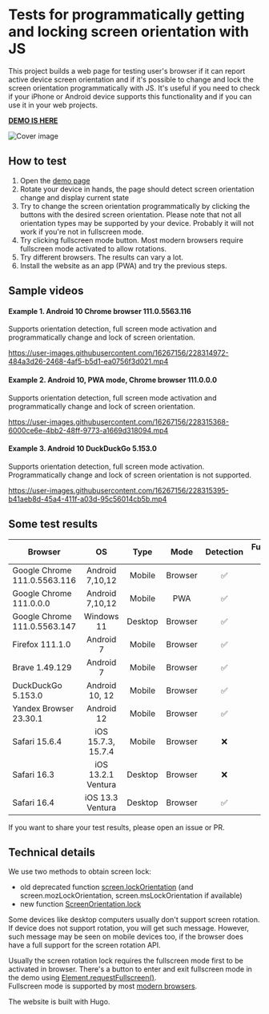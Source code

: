 # Tests for programmatically getting and locking screen orientation with JS

This project builds a web page for testing user's browser if it can report active device screen orientation and
if it's possible to change and lock the screen orientation programmatically with JS.
It's useful if you need to check if your iPhone or Android device supports this functionality and if
you can use it in your web projects.

**[DEMO IS HERE](https://screen-orientation-test.walitoff.com/)**

![Cover image](https://user-images.githubusercontent.com/16267156/228318924-5fb7f389-9570-4732-b60d-a13960f5c4f6.jpg)

## How to test

1. Open the [demo page](https://screen-orientation-test.walitoff.com/)
2. Rotate your device in hands, the page should detect screen orientation change and display current state
3. Try to change the screen orientation programmatically by clicking the buttons with the desired screen orientation.
   Please note that not all orientation types may be supported by your device. Probably it will not work if you're not
   in fullscreen mode.
4. Try clicking fullscreen mode button. Most modern browsers require fullscreen mode activated to allow rotations.
5. Try different browsers. The results can vary a lot.
6. Install the website as an app (PWA) and try the previous steps.

## Sample videos

#### Example 1. Android 10 Chrome browser 111.0.5563.116
Supports orientation detection, full screen mode activation and programmatically change and lock of screen orientation.

https://user-images.githubusercontent.com/16267156/228314972-484a3d26-2468-4af5-b5d1-ea0756f3d021.mp4 

#### Example 2. Android 10, PWA mode, Chrome browser 111.0.0.0
Supports orientation detection, 
full screen mode activation and programmatically change and lock of screen orientation.

https://user-images.githubusercontent.com/16267156/228315368-6000ce6e-4bb2-48ff-9773-a1669d318094.mp4

#### Example 3. Android 10 DuckDuckGo 5.153.0
Supports orientation detection, 
full screen mode activation. Programmatically change and lock of screen orientation is not supported.

https://user-images.githubusercontent.com/16267156/228315395-b41aeb8d-45a4-411f-a03d-95c56014cb5b.mp4

## Some test results


| Browser                      |         OS         |  Type   |  Mode   | Detection | Fullscreen Mode | Rotation |
|------------------------------|:------------------:|:-------:|:-------:|:---------:|:---------------:|:--------:|
| Google Chrome 111.0.5563.116 |  Android 7,10,12   | Mobile  | Browser |     ✅     |        ✅        |    ✅     |
| Google Chrome 111.0.0.0      |  Android 7,10,12   | Mobile  |   PWA   |     ✅     |        ✅        |    ✅     |
| Google Chrome 111.0.5563.147 |     Windows 11     | Desktop | Browser |     ✅     |        ✅        |    ❌     |
| Firefox 111.1.0              |     Android 7      | Mobile  | Browser |     ✅     |        ✅        |    ❌     |
| Brave 1.49.129               |     Android 7      | Mobile  | Browser |     ✅     |        ✅        |    ✅     |
| DuckDuckGo 5.153.0           |   Android 10, 12   | Mobile  | Browser |     ✅     |        ✅        |    ❌     |
| Yandex Browser 23.30.1       |     Android 12     | Mobile  | Browser |     ✅     |        ✅        |    ✅     |
| Safari 15.6.4                | iOS 15.7.3, 15.7.4 | Mobile  | Browser |     ❌     |        ❌        |    ❌     |
| Safari 16.3                  | iOS 13.2.1 Ventura | Desktop | Browser |     ❌     |        ❌        |    ❌     |
| Safari 16.4                  |  iOS 13.3 Ventura  | Desktop | Browser |     ✅     |        ✅        |    ❌     |

If you want to share your test results, please open an issue or PR.

## Technical details

We use two methods to obtain screen lock:

- old deprecated
  function [screen.lockOrientation](https://developer.mozilla.org/en-US/docs/Web/API/Screen/lockOrientation)
  (and screen.mozLockOrientation, screen.msLockOrientation if available)
- new function [ScreenOrientation.lock](https://developer.mozilla.org/en-US/docs/Web/API/ScreenOrientation/lock)

Some devices like desktop computers usually don't support screen rotation.
If device does not support rotation, you will get such message.
However, such message may be seen on mobile devices too, if the browser does have a full
support for the screen rotation API.

Usually the screen rotation lock requires the fullscreen mode first to be activated in browser.
There's a button to enter and exit fullscreen mode in the demo
using [Element.requestFullscreen()](https://developer.mozilla.org/en-US/docs/Web/API/Element/requestFullscreen).  
Fullscreen mode is supported by most [modern browsers](https://caniuse.com/mdn-api_document_fullscreen).

The website is built with Hugo.
